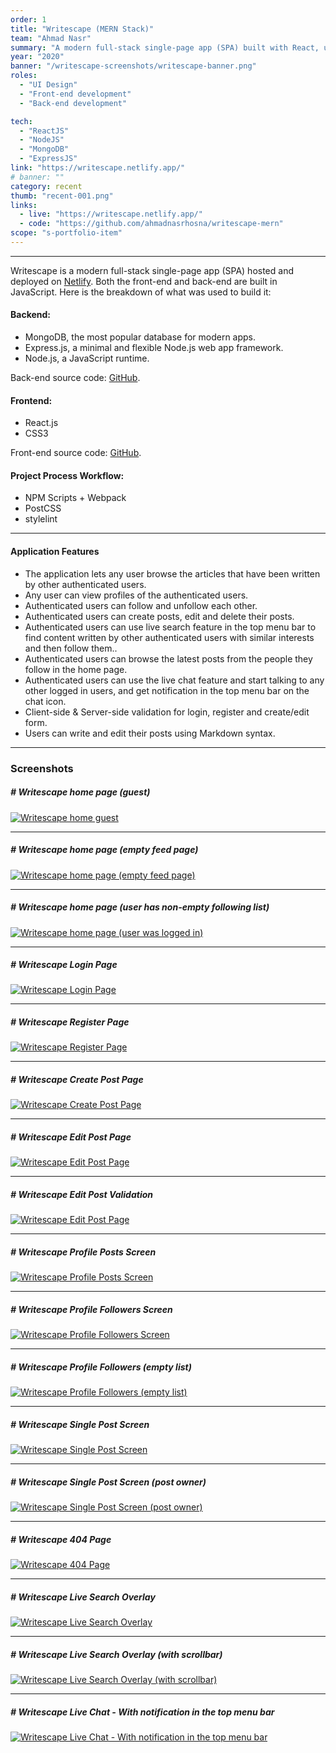 ```yaml
---
order: 1
title: "Writescape (MERN Stack)"
team: "Ahmad Nasr"
summary: "A modern full-stack single-page app (SPA) built with React, using modern practices like Hooks, Context, Reducer, Suspense and more."
year: "2020"
banner: "/writescape-screenshots/writescape-banner.png"
roles:
  - "UI Design"
  - "Front-end development"
  - "Back-end development"

tech:
  - "ReactJS"
  - "NodeJS"
  - "MongoDB"
  - "ExpressJS"
link: "https://writescape.netlify.app/"
# banner: ""
category: recent
thumb: "recent-001.png"
links:
  - live: "https://writescape.netlify.app/"
  - code: "https://github.com/ahmadnasrhosna/writescape-mern"
scope: "s-portfolio-item"
---
```

<hr class="u-line-divider"/>

Writescape is a modern full-stack single-page app (SPA) hosted and deployed on [Netlify](https://writescape.netlify.app). Both the front-end and back-end are built in JavaScript. Here is the breakdown of what was used to build it:

#### Backend:
  - MongoDB, the most popular database for modern apps.
  - Express.js, a minimal and flexible Node.js web app framework.
  - Node.js, a JavaScript runtime.

Back-end source code: [GitHub](https://github.com/ahmadnasrhosna/writescape-backend-api).

#### Frontend:
  - React.js
  - CSS3

Front-end source code: [GitHub](https://github.com/ahmadnasrhosna/writescape-mern).

#### Project Process Workflow:
  - NPM Scripts + Webpack
  - PostCSS
  - stylelint

<hr class="u-line-divider"/>

#### Application Features

  - The application lets any user browse the articles that have been written by other authenticated users.
  - Any user can view profiles of the authenticated users.
  - Authenticated users can follow and unfollow each other.
  - Authenticated users can create posts, edit and delete their posts.
  - Authenticated users can use live search feature in the top menu bar to find content written by other authenticated users with similar interests and then follow them..
  - Authenticated users can browse the latest posts from the people they follow in the home page.
  - Authenticated users can use the live chat feature and start talking to any other logged in users, and get notification in the top menu bar on the chat icon.
  - Client-side & Server-side validation for login, register and create/edit form.
  - Users can write and edit their posts using Markdown syntax.

<hr class="u-line-divider"/>

### Screenshots

##### # Writescape home page (guest)
[![Writescape home guest](/assets/images/portfolio/writescape-screenshots/writescape-home-guest.png)](/assets/images/portfolio/writescape-screenshots/writescape-home-guest.png)

<hr class="u-line-divider"/>

##### # Writescape home page (empty feed page)
[![Writescape home page (empty feed page)](/assets/images/portfolio/writescape-screenshots/writescape-home-user-loggedin-emptyfeed.png)](/assets/images/portfolio/writescape-screenshots/writescape-home-user-loggedin-emptyfeed.png)

<hr class="u-line-divider"/>

##### # Writescape home page (user has non-empty following list)
[![Writescape home page (user was logged in)](/assets/images/portfolio/writescape-screenshots/writescape-home-user-loggedin.png)](/assets/images/portfolio/writescape-screenshots/writescape-home-user-loggedin.png)

<hr class="u-line-divider"/>

##### # Writescape Login Page
[![Writescape Login Page](/assets/images/portfolio/writescape-screenshots/writescape-login-page.png)](/assets/images/portfolio/writescape-screenshots/writescape-login-page.png)

<hr class="u-line-divider"/>

##### # Writescape Register Page
[![Writescape Register Page](/assets/images/portfolio/writescape-screenshots/writescape-register-page.png)](/assets/images/portfolio/writescape-screenshots/writescape-register-page.png)

<hr class="u-line-divider"/>

##### # Writescape Create Post Page
[![Writescape Create Post Page](/assets/images/portfolio/writescape-screenshots/writescape-createpost-page.png)](/assets/images/portfolio/writescape-screenshots/writescape-createpost-page.png)

<hr class="u-line-divider"/>

##### # Writescape Edit Post Page
[![Writescape Edit Post Page](/assets/images/portfolio/writescape-screenshots/writescape-editpost-page.png)](/assets/images/portfolio/writescape-screenshots/writescape-editpost-page.png)

<hr class="u-line-divider"/>

##### # Writescape Edit Post Validation
[![Writescape Edit Post Page](/assets/images/portfolio/writescape-screenshots/writescape-editpost.gif)](/assets/images/portfolio/writescape-screenshots/writescape-editpost.gif)


<hr class="u-line-divider"/>

##### # Writescape Profile Posts Screen
[![Writescape Profile Posts Screen](/assets/images/portfolio/writescape-screenshots/writescape-profile-posts.png)](/assets/images/portfolio/writescape-screenshots/writescape-profile-posts.png)

<hr class="u-line-divider"/>

##### # Writescape Profile Followers Screen
[![Writescape Profile Followers Screen](/assets/images/portfolio/writescape-screenshots/writescape-profile-followers.png)](/assets/images/portfolio/writescape-screenshots/writescape-profile-followers.png)

<hr class="u-line-divider"/>

##### # Writescape Profile Followers (empty list)
[![Writescape Profile Followers (empty list)](/assets/images/portfolio/writescape-screenshots/writescape-profile-followers-empty.png)](/assets/images/portfolio/writescape-screenshots/writescape-profile-followers-empty.png)

<hr class="u-line-divider"/>

##### # Writescape Single Post Screen
[![Writescape Single Post Screen](/assets/images/portfolio/writescape-screenshots/writescape-single-post.png)](/assets/images/portfolio/writescape-screenshots/writescape-single-post.png)

<hr class="u-line-divider"/>

##### # Writescape Single Post Screen (post owner)
[![Writescape Single Post Screen (post owner)](/assets/images/portfolio/writescape-screenshots/writescape-single-post-owner.png)](/assets/images/portfolio/writescape-screenshots/writescape-single-post-owner.png)

<hr class="u-line-divider"/>

##### # Writescape 404 Page
[![Writescape 404 Page](/assets/images/portfolio/writescape-screenshots/writescape-404-page.png)](/assets/images/portfolio/writescape-screenshots/writescape-404-page.png)

<hr class="u-line-divider"/>

##### # Writescape Live Search Overlay
[![Writescape Live Search Overlay](/assets/images/portfolio/writescape-screenshots/writescape-live-search-overlay.png)](/assets/images/portfolio/writescape-screenshots/writescape-live-search-overlay.png)

<hr class="u-line-divider"/>

##### # Writescape Live Search Overlay (with scrollbar)
[![Writescape Live Search Overlay (with scrollbar)](/assets/images/portfolio/writescape-screenshots/writescape-live-search-overlay-scroll.png)](/assets/images/portfolio/writescape-screenshots/writescape-live-search-overlay-scroll.png)

<hr class="u-line-divider"/>

##### # Writescape Live Chat - With notification in the top menu bar
[![Writescape Live Chat - With notification in the top menu bar](/assets/images/portfolio/writescape-screenshots/writescape-chat.gif)](/assets/images/portfolio/writescape-screenshots/writescape-chat.gif)
